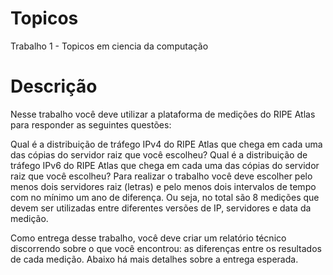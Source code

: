 # Topicos
Trabalho 1 - Topicos em ciencia da computação

# Descrição
Nesse trabalho você deve utilizar a plataforma de medições do RIPE Atlas para responder as seguintes questões:

Qual é a distribuição de tráfego IPv4 do RIPE Atlas que chega em cada uma das cópias do servidor raiz que você escolheu?
Qual é a distribuição de tráfego IPv6 do RIPE Atlas que chega em cada uma das cópias do servidor raiz que você escolheu?
Para realizar o trabalho você deve escolher pelo menos dois servidores raiz (letras) e pelo menos dois intervalos de tempo com no mínimo um ano de diferença. Ou seja, no total são 8 medições que devem ser utilizadas entre diferentes versões de IP, servidores e data da medição.

Como entrega desse trabalho, você deve criar um relatório técnico discorrendo sobre o que você encontrou: as diferenças entre os resultados de cada medição. Abaixo há mais detalhes sobre a entrega esperada.
